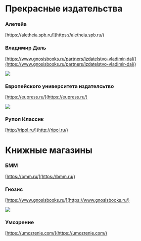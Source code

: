 
# Прекрасные издательства

### Алетейа

[https://aletheia.spb.ru/](https://aletheia.spb.ru/)


### Владимир Даль

[https://www.gnosisbooks.ru/partners/izdatelstvo-vladimir-dal/](https://www.gnosisbooks.ru/partners/izdatelstvo-vladimir-dal/)

![](https://www.gnosisbooks.ru/upload/iblock/79b/79b840a4b0cbcf96f12c2a68260c4104.png)

### Европейского университета издателсьтво

[https://eupress.ru/](https://eupress.ru/)

![](https://eupress.ru/design/logo-new.jpg)

### Рупол Классик

[http://ripol.ru/](http://ripol.ru/)





# Книжные магазины

### БММ

[https://bmm.ru/](https://bmm.ru/)


### Гнозис

[https://www.gnosisbooks.ru/](https://www.gnosisbooks.ru/)

![](https://www.gnosisbooks.ru/local/templates/gnosis/assets/images/logo/logo4.png)


### Умозрение 

[https://umozrenie.com/](https://umozrenie.com/)


















